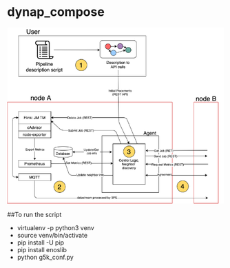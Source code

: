 # dynap_compose

![Alt text](./figs/sw_architecture.png?raw=true "Software architecture")

##To run the script

* virtualenv -p python3 venv
* source venv/bin/activate
* pip install -U pip
* pip install enoslib
* python g5k_conf.py
